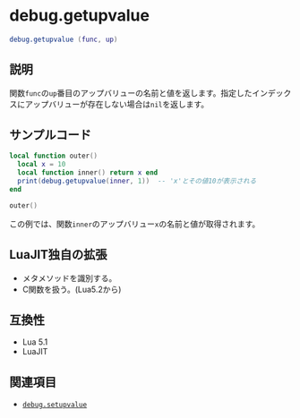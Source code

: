 # debug.getupvalue

```lua
debug.getupvalue (func, up)
```

## 説明

関数`func`の`up`番目のアップバリューの名前と値を返します。指定したインデックスにアップバリューが存在しない場合は`nil`を返します。

## サンプルコード

```lua
local function outer()
  local x = 10
  local function inner() return x end
  print(debug.getupvalue(inner, 1))  -- 'x'とその値10が表示される
end

outer()
```

この例では、関数`inner`のアップバリュー`x`の名前と値が取得されます。

## LuaJIT独自の拡張

- メタメソッドを識別する。
- C関数を扱う。(Lua5.2から)

## 互換性

- Lua 5.1
- LuaJIT

## 関連項目

- [`debug.setupvalue`](setupvalue.md)